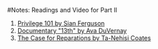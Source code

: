 #Notes: Readings and Video for Part II

1. [Privilege 101 by Sian Ferguson](http://everydayfeminism.com/2014/09/what-is-privilege/)
1. [Documentary "13th" by Ava DuVernay](https://www.netflix.com/title/80091741)
1. [The Case for Reparations by Ta-Nehisi Coates](http://www.theatlantic.com/magazine/archive/2014/06/the-case-for-reparations/361631/)
